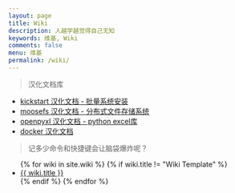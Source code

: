 ```yaml
---
layout: page
title: Wiki
description: 人越学越觉得自己无知
keywords: 维基, Wiki
comments: false
menu: 维基
permalink: /wiki/
---
```


> 汉化文档库

+ [kickstart 汉化文档 - 批量系统安装](https://github.com/octowhale/doc2cn_kickstart/blob/master/README.md)
+ [moosefs 汉化文档 - 分布式文件存储系统](https://github.com/octowhale/doc2cn_moosefs/blob/master/SUMMARY.md) 
+ [openpyxl 汉化文档 - python excel库](https://github.com/octowhale/doc2cn_openpyxl/blob/master/SUMMARY.md) 
+ [docker 汉化文档](https://github.com/octowhale/doc2cn_docker/blob/master/SUMMARY.md)


> 记多少命令和快捷键会让脑袋爆炸呢？

<ul class="listing">
{% for wiki in site.wiki %}
{% if wiki.title != "Wiki Template" %}
<li class="listing-item"><a href="{{ wiki.url }}">{{ wiki.title }}</a></li>
{% endif %}
{% endfor %}
</ul>
